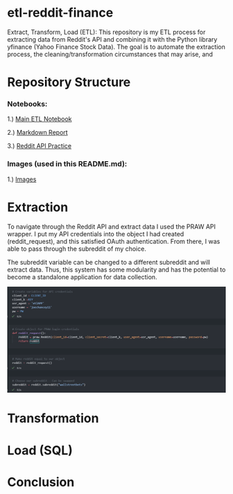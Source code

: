 # etl-reddit-finance

Extract, Transform, Load (ETL): This repository is my ETL process for extracting data from Reddit's API and combining it with the Python library yfinance (Yahoo Finance Stock Data). The goal is to automate the extraction process, the cleaning/transformation circumstances that may arise, and 

# Repository Structure

### Notebooks:

1.) [Main ETL Notebook](/assets/etl-reddit-finance.ipynb)

2.) [Markdown Report](/report/markdwon-report.ipynb)

3.) [Reddit API Practice](/assets/api_practice_notebook/etl-api-check.ipynb)

### Images (used in this README.md):

1.) [Images](/images)

# Extraction 

To navigate through the Reddit API and extract data I used the PRAW API wrapper. I put my API credentials into the object I had created (reddit_request), and this satisfied OAuth authentication. From there, I was able to pass through the subreddit of my choice. 

The subreddit variable can be changed to a different subreddit and will extract data. Thus, this system has some modularity and has the potential to become a standalone application for data collection.

![PRAW_Wrapper_Image](/images/PRAW_Subreddit_established.png)

# Transformation

# Load (SQL)

# Conclusion
